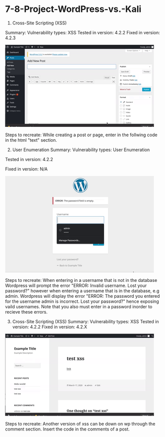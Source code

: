 # 7-8-Project-WordPress-vs.-Kali

1. Cross-Site Scripting (XSS) 


Summary: 
Vulnerability types: XSS
Tested in version: 4.2.2
Fixed in version: 4.2.3

![Alt Text](https://github.com/erinwilhjelm/7-8-Project-WordPress-vs.-Kali/blob/master/xss-1.gif)

Steps to recreate: While creating a post or page, enter in the follwing code in the html "text" section. 


2. User Enumeration
Summary:
Vulnerability types: User Enumeration

Tested in version: 4.2.2

Fixed in version: N/A

![Alt Text](https://github.com/erinwilhjelm/7-8-Project-WordPress-vs.-Kali/blob/master/User%20Enumeration.gif)


Steps to recreate: When entering in a username that is not in the database Wordpress will prompt the error "ERROR: Invalid username. Lost your password?" however when entering a username that is in the database, e.g admin. Wordpress will display the error "ERROR: The password you entered for the username admin is incorrect. Lost your password?" hence exposing vaild usernames. Note that you also must enter in a password inorder to recieve these errors. 

3.  Cross-Site Scripting (XSS) 
Summary: 
Vulnerability types: XSS
Tested in version: 4.2.2
Fixed in version: 4.2.X


![Alt Text](https://github.com/erinwilhjelm/7-8-Project-WordPress-vs.-Kali/blob/master/xss-2.gif)

Steps to recreate: Another version of xss can be down on wp through the comment section. Insert the code in the comments of a post.
